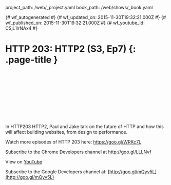 project_path: /web/_project.yaml
book_path: /web/shows/_book.yaml

{# wf_autogenerated #}
{# wf_updated_on: 2015-11-30T19:32:21.000Z #}
{# wf_published_on: 2015-11-30T19:32:21.000Z #}
{# wf_youtube_id: CSjL1lrNAx4 #}

# HTTP 203: HTTP2 (S3, Ep7) {: .page-title }


<div class="video-wrapper">
  <iframe class="devsite-embedded-youtube-video" data-video-id="CSjL1lrNAx4"
          data-autohide="1" data-showinfo="0" frameborder="0" allowfullscreen>
  </iframe>
</div>

In HTTP203 HTTP2, Paul and Jake talk on the future of HTTP and how this will affect building websites, from design to performance.

Watch more episodes of HTTP 203 here: 
https://goo.gl/WRKc7L

Subscribe to the Chrome Developers channel at http://goo.gl/LLLNvf

View on [YouTube](https://youtu.be/CSjL1lrNAx4)

Subscribe to the Google Developers channel at: [http://goo.gl/mQyv5L](http://goo.gl/mQyv5L)
